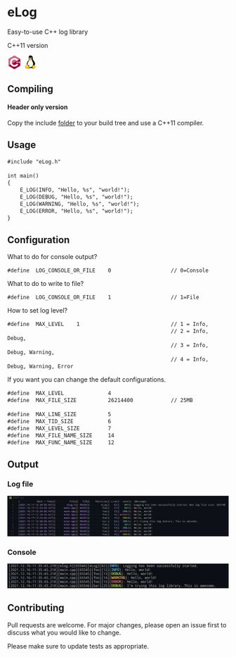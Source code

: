 # eLog
<p>Easy-to-use C++  log library</p>
<p>C++11 version</p>

<p float="left">
    <img src="https://raw.githubusercontent.com/devicons/devicon/master/icons/cplusplus/cplusplus-original.svg" width="32" />
    <img src="https://raw.githubusercontent.com/devicons/devicon/master/icons/linux/linux-original.svg" width="32" />
</p>

## Compiling

#### Header only version
Copy the include [folder](https://github.com/AHakan/eLog/tree/master/inc) to your build tree and use a C++11 compiler.

## Usage

```
#include "eLog.h"

int main()
{
    E_LOG(INFO, "Hello, %s", "world!");
    E_LOG(DEBUG, "Hello, %s", "world!");
    E_LOG(WARNING, "Hello, %s", "world!");
    E_LOG(ERROR, "Hello, %s", "world!");
}
```

## Configuration
What to do for console output?
```
#define  LOG_CONSOLE_OR_FILE    0                   // 0=Console
```

What to do to write to file?
```
#define  LOG_CONSOLE_OR_FILE    1                   // 1=File
```

How to set log level?
```
#define  MAX_LEVEL    1                             // 1 = Info, 
                                                    // 2 = Info, Debug, 
                                                    // 3 = Info, Debug, Warning,
                                                    // 4 = Info, Debug, Warning, Error
```

If you want you can change the default configurations.
```
#define  MAX_LEVEL              4
#define  MAX_FILE_SIZE          26214400            // 25MB

#define  MAX_LINE_SIZE          5
#define  MAX_TID_SIZE           6
#define  MAX_LEVEL_SIZE         7
#define  MAX_FILE_NAME_SIZE     14
#define  MAX_FUNC_NAME_SIZE     12
```

## Output

### Log file
<p float="left">
    <img src="https://github.com/AHakan/eLog/blob/master/ss.png"/>
</p>

### Console
<p float="left">
    <img src="https://github.com/AHakan/eLog/blob/master/ss-console.png"/>
</p>

## Contributing
Pull requests are welcome. For major changes, please open an issue first to discuss what you would like to change.

Please make sure to update tests as appropriate.